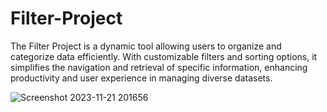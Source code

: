 # Filter-Project
The Filter Project is a dynamic tool allowing users to organize and categorize data efficiently. With customizable filters and sorting options, it simplifies the navigation and retrieval of specific information, enhancing productivity and user experience in managing diverse datasets.

![Screenshot 2023-11-21 201656](https://github.com/AminEaabada/Translator-App/assets/121450473/3962ce7d-bfea-4b14-a5e0-2c925d5e96b7)
